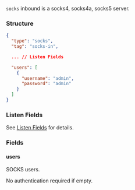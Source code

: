 `socks` inbound is a socks4, socks4a, socks5 server.

### Structure

```json
{
  "type": "socks",
  "tag": "socks-in",

  ... // Listen Fields

  "users": [
    {
      "username": "admin",
      "password": "admin"
    }
  ]
}
```

### Listen Fields

See [Listen Fields](/configuration/shared/listen/) for details.

### Fields

#### users

SOCKS users.

No authentication required if empty.
